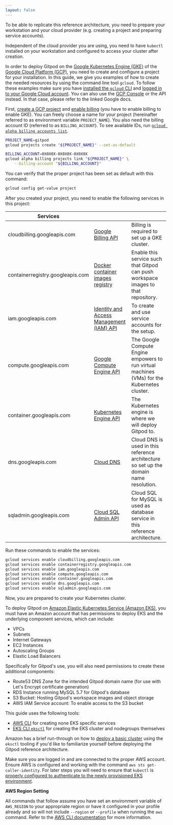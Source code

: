 ```yaml
---
layout: false
---
```


<script lang="ts">
  import CloudPlatformToggle from "$lib/components/docs/cloud-platform-toggle.svelte";
</script>

To be able to replicate this reference architecture, you need to prepare your workstation and your cloud provider (e.g. creating a project and preparing service accounts).

Independent of the cloud provider you are using, you need to have `kubectl` installed on your workstation and configured to access your cluster after creation.

<CloudPlatformToggle id="cloud-platform-toggle-preparations">

<div slot="gcp">

In order to deploy Gitpod on the [Google Kubernetes Engine (GKE)](https://cloud.google.com/kubernetes-engine) of the [Google Cloud Platform (GCP)](https://cloud.google.com/docs), you need to create and configure a project for your installation. In this guide, we give you examples of how to create the needed resources by using the command line tool `gcloud`. To follow these examples make sure you have [installed the `gcloud` CLI](https://cloud.google.com/sdk/docs/install) and [logged in to your Google Cloud account](https://cloud.google.com/sdk/gcloud/reference/auth/login). You can also use the [GCP Console](https://console.cloud.google.com/) or the API instead. In that case, please refer to the linked Google docs.

First, [create a GCP project](https://cloud.google.com/resource-manager/docs/creating-managing-projects) and [enable billing](https://cloud.google.com/billing/docs/concepts) (you have to enable billing to enable GKE). You can freely choose a name for your project (hereinafter referred to as environment variable `PROJECT_NAME`). You also need the billing account ID (referred to as `BILLING_ACCOUNT`). To see available lDs, run [`gcloud alpha billing accounts list`](https://cloud.google.com/sdk/gcloud/reference/alpha/billing/accounts/list).

```bash
PROJECT_NAME=gitpod
gcloud projects create "${PROJECT_NAME}" --set-as-default

BILLING_ACCOUNT=0X0X0X-0X0X0X-0X0X0X
gcloud alpha billing projects link "${PROJECT_NAME}" \
    --billing-account "${BILLING_ACCOUNT}"
```

You can verify that the proper project has been set as default with this command:

```bash
gcloud config get-value project
```

After you created your project, you need to enable the following services in this project:

| Services                         |                                                                                              |                                                                                              |
| -------------------------------- | -------------------------------------------------------------------------------------------- | -------------------------------------------------------------------------------------------- |
| cloudbilling.googleapis.com      | [Google Billing API](https://cloud.google.com/billing/docs/reference/rest)                   | Billing is required to set up a GKE cluster.                                                 |
| containerregistry.googleapis.com | [Docker container images registry](https://cloud.google.com/container-registry)              | Enable this service such that Gitpod can push workspace images to that repository.           |
| iam.googleapis.com               | [Identity and Access Management (IAM) API](https://cloud.google.com/iam/docs/reference/rest) | To create and use service accounts for the setup.                                            |
| compute.googleapis.com           | [Google Compute Engine API](https://cloud.google.com/compute/docs/reference/rest/v1)         | The Google Compute Engine empowers to run virtual machines (VMs) for the Kubernetes cluster. |
| container.googleapis.com         | [Kubernetes Engine API](https://cloud.google.com/kubernetes-engine/docs/reference/rest)      | The Kubernetes engine is where we will deploy Gitpod to.                                     |
| dns.googleapis.com               | [Cloud DNS](https://cloud.google.com/dns/docs/reference/v1)                                  | Cloud DNS is used in this reference architecture so set up the domain name resolution.       |
| sqladmin.googleapis.com          | [Cloud SQL Admin API](https://cloud.google.com/sql/docs/mysql/admin-api)                     | Cloud SQL for MySQL is used as database service in this reference architecture.              |

Run these commands to enable the services:

```bash
gcloud services enable cloudbilling.googleapis.com
gcloud services enable containerregistry.googleapis.com
gcloud services enable iam.googleapis.com
gcloud services enable compute.googleapis.com
gcloud services enable container.googleapis.com
gcloud services enable dns.googleapis.com
gcloud services enable sqladmin.googleapis.com
```

Now, you are prepared to create your Kubernetes cluster.

</div>

<div slot="aws">

To deploy Gitpod on [Amazon Elastic Kubernetes Service (Amazon EKS)](https://docs.aws.amazon.com/eks/latest/userguide/what-is-eks.html), you must have an Amazon account that has permissions to deploy EKS and the underlying component services, which can include:

- VPCs
- Subnets
- Internet Gateways
- EC2 Instances
- Autoscaling Groups
- Elastic Load Balancers

Specifically for Gitpod's use, you will also need permissions to create these additional components:

- Route53 DNS Zone for the intended Gitpod domain name (for use with Let's Encrypt certificate generation)
- RDS Instance running MySQL 5.7 for Gitpod's database
- S3 Bucket: Hosting Gitpod's workspace images and object storage
- AWS IAM Service account: To enable access to the S3 bucket

This guide uses the following tools:

- [AWS CLI](https://aws.amazon.com/cli/) for creating none EKS specific services
- [EKS CLI `eksctl`](https://eksctl.io/) for creating the EKS cluster and nodegroups themselves

Amazon has a brief run-through on how to [deploy a basic cluster](https://docs.aws.amazon.com/eks/latest/userguide/getting-started-eksctl.html) using the `eksctl` tooling if you'd like to familiarize yourself before deploying the Gitpod reference architecture.

Make sure you are logged in and are connected to the proper AWS account. Ensure AWS is configured and working with the command `aws sts get-caller-identity`. For later steps you will need to ensure that `kubectl` is [properly configured to authenticate to the newly provisioned EKS environment](https://docs.aws.amazon.com/eks/latest/userguide/create-kubeconfig.html).

**AWS Region Setting**

All commands that follow assume you have set an environment variable of `AWS_REGION` to your appropriate region or have it configured in your profile already and so will not include `--region` or `--profile` when running the `aws` command. Refer to the [AWS CLI documentation](https://docs.aws.amazon.com/cli/latest/userguide/cli-configure-envvars.html) for more information.

</div>

</CloudPlatformToggle>
